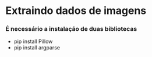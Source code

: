 # Extraindo dados de imagens
 
### É necessário a instalação de duas bibliotecas
* pip install Pillow
* pip install argparse

